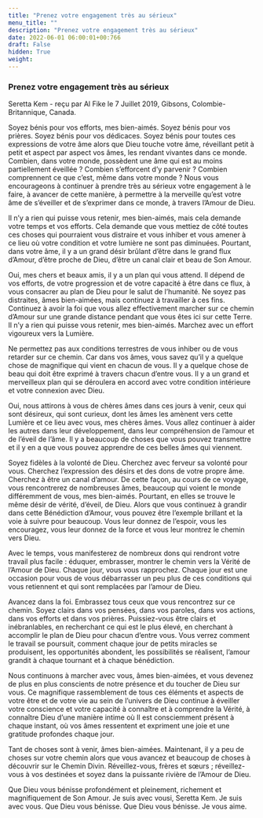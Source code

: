 ```yaml
---
title: "Prenez votre engagement très au sérieux"
menu_title: ""
description: "Prenez votre engagement très au sérieux"
date: 2022-06-01 06:00:01+00:766
draft: False
hidden: True
weight:
---
```

### Prenez votre engagement très au sérieux

Seretta Kem - reçu par Al Fike le 7 Juillet 2019, Gibsons, Colombie-Britannique, Canada.

Soyez bénis pour vos efforts, mes bien-aimés. Soyez bénis pour vos prières. Soyez bénis pour vos dédicaces. Soyez bénis pour toutes ces expressions de votre âme alors que Dieu touche votre âme, réveillant petit à petit et aspect par aspect vos âmes, les rendant vivantes dans ce monde. Combien, dans votre monde, possèdent une âme qui est au moins partiellement éveillée ? Combien s’efforcent d’y parvenir ? Combien comprennent ce que c’est, même dans votre monde ? Nous vous encourageons à continuer à prendre très au sérieux votre engagement à le faire, à avancer de cette manière, à permettre à la merveille qu’est votre âme de s’éveiller et de s’exprimer dans ce monde, à travers l’Amour de Dieu.

Il n’y a rien qui puisse vous retenir, mes bien-aimés, mais cela demande votre temps et vos efforts. Cela demande que vous mettiez de côté toutes ces choses qui pourraient vous distraire et vous inhiber et vous amener à ce lieu où votre condition et votre lumière ne sont pas diminuées. Pourtant, dans votre âme, il y a un grand désir brûlant d’être dans le grand flux d’Amour, d’être proche de Dieu, d’être un canal clair et beau de Son Amour.

Oui, mes chers et beaux amis, il y a un plan qui vous attend. Il dépend de vos efforts, de votre progression et de votre capacité à être dans ce flux, à vous consacrer au plan de Dieu pour le salut de l’humanité. Ne soyez pas distraites, âmes bien-aimées, mais continuez à travailler à ces fins. Continuez à avoir la foi que vous allez effectivement marcher sur ce chemin d’Amour sur une grande distance pendant que vous êtes ici sur cette Terre. Il n’y a rien qui puisse vous retenir, mes bien-aimés. Marchez avec un effort vigoureux vers la Lumière.

Ne permettez pas aux conditions terrestres de vous inhiber ou de vous retarder sur ce chemin. Car dans vos âmes, vous savez qu’il y a quelque chose de magnifique qui vient en chacun de vous. Il y a quelque chose de beau qui doit être exprimé à travers chacun d’entre vous. Il y a un grand et merveilleux plan qui se déroulera en accord avec votre condition intérieure et votre connexion avec Dieu.

Oui, nous attirons à vous de chères âmes dans ces jours à venir, ceux qui sont désireux, qui sont curieux, dont les âmes les amènent vers cette Lumière et ce lieu avec vous, mes chères âmes. Vous allez continuer à aider les autres dans leur développement, dans leur compréhension de l’amour et de l’éveil de l’âme. Il y a beaucoup de choses que vous pouvez transmettre et il y en a que vous pouvez apprendre de ces belles âmes qui viennent.

Soyez fidèles à la volonté de Dieu. Cherchez avec ferveur sa volonté pour vous. Cherchez l’expression des désirs et des dons de votre propre âme. Cherchez à être un canal d’amour. De cette façon, au cours de ce voyage, vous rencontrerez de nombreuses âmes, beaucoup qui voient le monde différemment de vous, mes bien-aimés. Pourtant, en elles se trouve le même désir de vérité, d’éveil, de Dieu. Alors que vous continuez à grandir dans cette Bénédiction d’Amour, vous pouvez être l’exemple brillant et la voie à suivre pour beaucoup. Vous leur donnez de l’espoir, vous les encouragez, vous leur donnez de la force et vous leur montrez le chemin vers Dieu.

Avec le temps, vous manifesterez de nombreux dons qui rendront votre travail plus facile : éduquer, embrasser, montrer le chemin vers la Vérité de l’Amour de Dieu. Chaque jour, vous vous rapprochez. Chaque jour est une occasion pour vous de vous débarrasser un peu plus de ces conditions qui vous retiennent et qui sont remplacées par l’amour de Dieu.

Avancez dans la foi. Embrassez tous ceux que vous rencontrez sur ce chemin. Soyez clairs dans vos pensées, dans vos paroles, dans vos actions, dans vos efforts et dans vos prières. Puissiez-vous être clairs et inébranlables, en recherchant ce qui est le plus élevé, en cherchant à accomplir le plan de Dieu pour chacun d’entre vous. Vous verrez comment le travail se poursuit, comment chaque jour de petits miracles se produisent, les opportunités abondent, les possibilités se réalisent, l’amour grandit à chaque tournant et à chaque bénédiction.

Nous continuons à marcher avec vous, âmes bien-aimées, et vous devenez de plus en plus conscients de notre présence et du toucher de Dieu sur vous. Ce magnifique rassemblement de tous ces éléments et aspects de votre être et de votre vie au sein de l’univers de Dieu continue à éveiller votre conscience et votre capacité à connaître et à comprendre la Vérité, à connaître Dieu d’une manière intime où Il est consciemment présent à chaque instant, où vos âmes ressentent et expriment une joie et une gratitude profondes chaque jour.

Tant de choses sont à venir, âmes bien-aimées. Maintenant, il y a peu de choses sur votre chemin alors que vous avancez et beaucoup de choses à découvrir sur le Chemin Divin. Réveillez-vous, frères et sœurs ; réveillez-vous à vos destinées et soyez dans la puissante rivière de l’Amour de Dieu.

Que Dieu vous bénisse profondément et pleinement, richement et magnifiquement de Son Amour. Je suis avec vousi, Seretta Kem. Je suis avec vous. Que Dieu vous bénisse. Que Dieu vous bénisse. Je vous aime.
